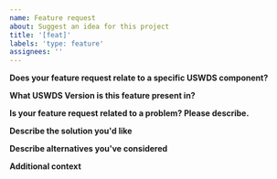 ```yaml
---
name: Feature request
about: Suggest an idea for this project
title: '[feat]'
labels: 'type: feature'
assignees: ''
---
```


**Does your feature request relate to a specific USWDS component?**

<!-- If your feature request relates to a USWDS component, please name and link it here. -->

**What USWDS Version is this feature present in?**

<!-- If this feature relates to a specific feature in USWDS, please note what version it was introduced in. -->

**Is your feature request related to a problem? Please describe.**

<!-- A clear and concise description of what the problem is. Ex. I'm always frustrated when [...] -->

**Describe the solution you'd like**

<!-- A clear and concise description of what you want to happen. -->

**Describe alternatives you've considered**

<!-- A clear and concise description of any alternative solutions or features you've considered. -->

**Additional context**

<!-- Add any other context or screenshots about the feature request here.  -->
